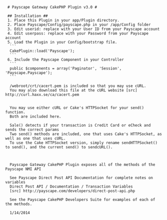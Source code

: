 
	 # Payscape Gateway CakePHP Plugin v3.0 #
	  
	 ## Installation ## 
	 1. Place this Plugin in your app/Plugin directory. 
	 2. Place Payscape/Config/payscape.php in your /app/Config folder
	 3.	Edit userid: replace with your User ID from your Payscape account 
	 4. Edit userpass: replace with your Password from your Payscape account
	 5. Load the Plugin in your Config/bootstrap file. 
	  ```
	  CakePlugin::load('Payscape');
	  ```
	 6. Include the Payscape Component in your Controller 
	  ```
	  public $components = array('Paginator', 'Session', 'Payscape.Payscape');
	  ```
	  
	  /webroot/crt/cacert.pem is included so that you may use cURL. 
	  You may also download this file at the cURL website [src] http://curl.haxx.se/ca/cacert.pem 
	 
	  
	  You may use either cURL or Cake's HTTPSocket for your send() function.
	  Both are included here. 
	  
	  Sale() detects if your transaction is Credit Card or eCheck and sends the correct params 
	  Two send() methods are included, one that uses Cake's HTTPSocket, as well as one that uses cURL.
	  To use the Cake HTTPSocket version, simply rename sendHTTPSocket() to send(), and the current send() to sendcURL(). 
	  
	  
  
	  Payscape Gateway CakePHP Plugin exposes all of the methods of the Payscape NMI API
	  
	  See Payscape Direct Post API Documentation for complete notes on variables	  
	  Direct Post API / Documentation / Transaction Variables
	  [src] http://payscape.com/developers/direct-post-api.php
	  
	  See the Payscape CakePHP Developers Suite for examples of each of the methods.
	  
	  1/14/2014
	  
	